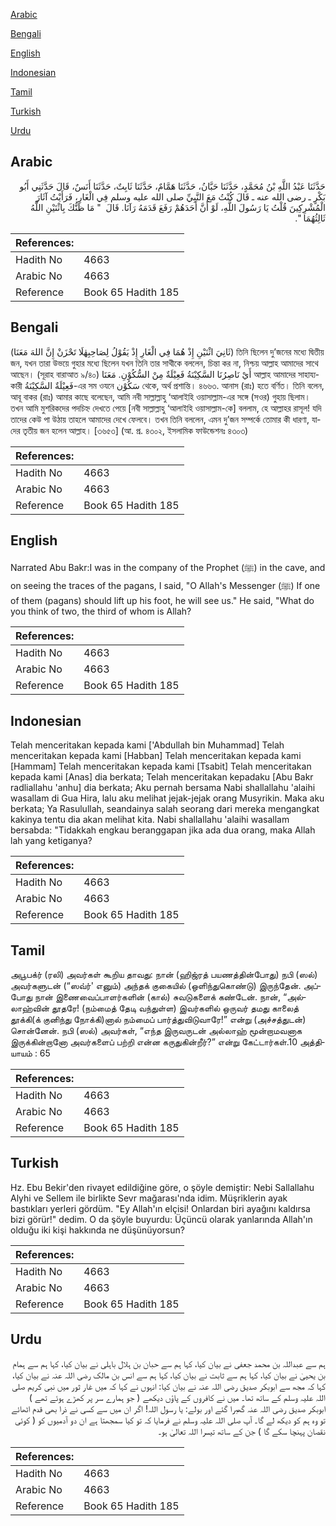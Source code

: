 [Arabic](#arabic)

[Bengali](#bengali)

[English](#english)

[Indonesian](#indonesian)

[Tamil](#tamil)

[Turkish](#turkish)

[Urdu](#urdu)

## Arabic


<div dir="rtl" lang="ar" style={{fontSize:'larger',backgroundColor:'#f8f9fa',padding:20}}>
حَدَّثَنَا عَبْدُ اللَّهِ بْنُ مُحَمَّدٍ، حَدَّثَنَا حَبَّانُ، حَدَّثَنَا هَمَّامٌ، حَدَّثَنَا ثَابِتٌ، حَدَّثَنَا أَنَسٌ، قَالَ حَدَّثَنِي أَبُو بَكْرٍ ـ رضى الله عنه ـ قَالَ كُنْتُ مَعَ النَّبِيِّ صلى الله عليه وسلم فِي الْغَارِ، فَرَأَيْتُ آثَارَ الْمُشْرِكِينَ قُلْتُ يَا رَسُولَ اللَّهِ، لَوْ أَنَّ أَحَدَهُمْ رَفَعَ قَدَمَهُ رَآنَا‏.‏ قَالَ ‏ "‏ مَا ظَنُّكَ بِاثْنَيْنِ اللَّهُ ثَالِثُهُمَا ‏"‏‏.‏
</div>
<div style={{backgroundColor:'#f8f9fa',padding:20, marginBottom: 10}}><table> <thead> <tr> <th>References:</th> <th></th> </tr> </thead> <tbody><tr><td>Hadith No</td><td>4663</td></tr><tr><td>Arabic No</td><td>4663</td></tr><tr><td>Reference</td><td>Book 65 Hadith 185</td></tr></tbody></table></div>

## Bengali


<div dir="ltr" lang="bn" style={{fontSize:'larger',backgroundColor:'#f8f9fa',padding:20}}>
(ثَانِيَ اثْنَيْنِ إِذْ هُمَا فِي الْغَارِ إِذْ يَقُوْلُ لِصَاحِبِهٰلَا تَحْزَنْ إِنَّ اللهَ مَعَنَا) তিনি ছিলেন দু’জনের মধ্যে দ্বিতীয় জন, যখন তারা উভয়ে গুহার মধ্যে ছিলেন যখন তিনি তার সাথীকে বললেন, চিন্তা কর না, নিশ্চয় আল্লাহ আমাদের সাথে আছেন। (সূরাহ বারাআত ৯/৪০) أَيْ نَاصِرُنَا السَّكِيْنَةُ فَعِيْلَةٌ مِنْ السُّكُوْنِ. مَعَنَا আল্লাহ আমাদের সাহায্যকারী فَعِيْلَةٌ السَّكِيْنَةُ-এর সম ওযনে سَكُوْن থেকে, অর্থ প্রশান্তি। ৪৬৬৩. আনাস (রাঃ) হতে বর্ণিত। তিনি বলেন, আবূ বাকর (রাঃ) আমার কাছে বলেছেন, আমি নবী সাল্লাল্লাহু ‘আলাইহি ওয়াসাল্লাম-এর সঙ্গে (সওর) গুহায় ছিলাম। তখন আমি মুশরিকদের পদচিহ্ন দেখতে পেয়ে [নবী সাল্লাল্লাহু ‘আলাইহি ওয়াসাল্লাম-কে] বললাম, হে আল্লাহর রাসূল! যদি তাদের কেউ পা উঠায় তাহলে আমাদের দেখে ফেলবে। তখন তিনি বললেন, এমন দু’জন সম্পর্কে তোমার কী ধারণা, যাদের তৃতীয় জন হলেন আল্লাহ। [৩৬৫৩] (আ. প্র. ৪৩০২, ইসলামিক ফাউন্ডেশনঃ ৪৩০৩)
</div>
<div style={{backgroundColor:'#f8f9fa',padding:20, marginBottom: 10}}><table> <thead> <tr> <th>References:</th> <th></th> </tr> </thead> <tbody><tr><td>Hadith No</td><td>4663</td></tr><tr><td>Arabic No</td><td>4663</td></tr><tr><td>Reference</td><td>Book 65 Hadith 185</td></tr></tbody></table></div>

## English


<div dir="ltr" lang="en" style={{fontSize:'larger',backgroundColor:'#f8f9fa',padding:20}}>
Narrated Abu Bakr:I was in the company of the Prophet (ﷺ) in the cave, and on seeing the traces of the pagans, I said, "O Allah's Messenger (ﷺ) If one of them (pagans) should lift up his foot, he will see us." He said, "What do you think of two, the third of whom is Allah?
</div>
<div style={{backgroundColor:'#f8f9fa',padding:20, marginBottom: 10}}><table> <thead> <tr> <th>References:</th> <th></th> </tr> </thead> <tbody><tr><td>Hadith No</td><td>4663</td></tr><tr><td>Arabic No</td><td>4663</td></tr><tr><td>Reference</td><td>Book 65 Hadith 185</td></tr></tbody></table></div>

## Indonesian


<div dir="ltr" lang="id" style={{fontSize:'larger',backgroundColor:'#f8f9fa',padding:20}}>
Telah menceritakan kepada kami ['Abdullah bin Muhammad] Telah menceritakan kepada kami [Habban] Telah menceritakan kepada kami [Hammam] Telah menceritakan kepada kami [Tsabit] Telah menceritakan kepada kami [Anas] dia berkata; Telah menceritakan kepadaku [Abu Bakr radliallahu 'anhu] dia berkata; Aku pernah bersama Nabi shallallahu 'alaihi wasallam di Gua Hira, lalu aku melihat jejak-jejak orang Musyrikin. Maka aku berkata; Ya Rasulullah, seandainya salah seorang dari mereka mengangkat kakinya tentu dia akan melihat kita. Nabi shallallahu 'alaihi wasallam bersabda: "Tidakkah engkau beranggapan jika ada dua orang, maka Allah lah yang ketiganya?
</div>
<div style={{backgroundColor:'#f8f9fa',padding:20, marginBottom: 10}}><table> <thead> <tr> <th>References:</th> <th></th> </tr> </thead> <tbody><tr><td>Hadith No</td><td>4663</td></tr><tr><td>Arabic No</td><td>4663</td></tr><tr><td>Reference</td><td>Book 65 Hadith 185</td></tr></tbody></table></div>

## Tamil


<div dir="ltr" lang="ta" style={{fontSize:'larger',backgroundColor:'#f8f9fa',padding:20}}>
அபூபக்ர் (ரலி) அவர்கள் கூறிய தாவது: நான் (ஹிஜ்ரத் பயணத்தின்போது) நபி (ஸல்) அவர்களுடன் (“ஸவ்ர்' எனும்) அந்தக் குகையில் (ஒளிந்துகொண்டு) இருந்தேன். அப்போது நான் இணைவைப்பாளர்களின் (கால்) சுவடுகளைக் கண்டேன். நான், “அல்லாஹ்வின் தூதரே! (நம்மைத் தேடி வந்துள்ள) இவர்களில் ஒருவர் தமது காலைத் தூக்கி(க் குனிந்து நோக்கி)னால் நம்மைப் பார்த்துவிடுவாரே!” என்று (அச்சத்துடன்) சொன்னேன். நபி (ஸல்) அவர்கள், “எந்த இருவருடன் அல்லாஹ் மூன்றாமவனாக இருக்கின்றானோ அவர்களைப் பற்றி என்ன கருதுகின்றீர்?” என்று கேட்டார்கள்.10 அத்தியாயம் : 65
</div>
<div style={{backgroundColor:'#f8f9fa',padding:20, marginBottom: 10}}><table> <thead> <tr> <th>References:</th> <th></th> </tr> </thead> <tbody><tr><td>Hadith No</td><td>4663</td></tr><tr><td>Arabic No</td><td>4663</td></tr><tr><td>Reference</td><td>Book 65 Hadith 185</td></tr></tbody></table></div>

## Turkish


<div dir="ltr" lang="tr" style={{fontSize:'larger',backgroundColor:'#f8f9fa',padding:20}}>
Hz. Ebu Bekir'den rivayet edildiğine göre, o şöyle demiştir: Nebi Sallallahu Alyhi ve Sellem ile birlikte Sevr mağarası'nda idim. Müşriklerin ayak bastıkları yerleri gördüm. "Ey Allah'ın elçisi! Onlardan biri ayağını kaldırsa bizi görür!" dedim. O da şöyle buyurdu: Üçüncü olarak yanlarında Allah'ın olduğu iki kişi hakkında ne düşünüyorsun?
</div>
<div style={{backgroundColor:'#f8f9fa',padding:20, marginBottom: 10}}><table> <thead> <tr> <th>References:</th> <th></th> </tr> </thead> <tbody><tr><td>Hadith No</td><td>4663</td></tr><tr><td>Arabic No</td><td>4663</td></tr><tr><td>Reference</td><td>Book 65 Hadith 185</td></tr></tbody></table></div>

## Urdu


<div dir="rtl" lang="ur" style={{fontSize:'larger',backgroundColor:'#f8f9fa',padding:20}}>
ہم سے عبداللہ بن محمد جعفی نے بیان کیا، کہا ہم سے حبان بن ہلال باہلی نے بیان کیا، کہا ہم سے ہمام بن یحییٰ نے بیان کیا، کہا ہم سے ثابت نے بیان کیا، کہا ہم سے انس بن مالک رضی اللہ عنہ نے بیان کیا، کہا کہ مجھ سے ابوبکر صدیق رضی اللہ عنہ نے بیان کیا: انہوں نے کہا کہ میں غار ثور میں نبی کریم صلی اللہ علیہ وسلم کے ساتھ تھا۔ میں نے کافروں کے پاؤں دیکھے ( جو ہمارے سر پر کھڑے ہوئے تھے ) ابوبکر صدیق رضی اللہ عنہ گھبرا گئے اور بولے: یا رسول اللہ! اگر ان میں سے کسی نے ذرا بھی قدم اٹھائے تو وہ ہم کو دیکھ لے گا۔ آپ صلی اللہ علیہ وسلم نے فرمایا کہ تو کیا سمجھتا ہے ان دو آدمیوں کو ( کوئی نقصان پہنچا سکے گا ) جن کے ساتھ تیسرا اللہ تعالیٰ ہو۔
</div>
<div style={{backgroundColor:'#f8f9fa',padding:20, marginBottom: 10}}><table> <thead> <tr> <th>References:</th> <th></th> </tr> </thead> <tbody><tr><td>Hadith No</td><td>4663</td></tr><tr><td>Arabic No</td><td>4663</td></tr><tr><td>Reference</td><td>Book 65 Hadith 185</td></tr></tbody></table></div>